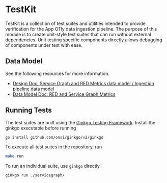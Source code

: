 # TestKit

TestKit is a collection of test suites and utilities intended to provide verification for the App O11y data ingestion pipeline.
The purpose of this module is to create unit-style test suites that can run without external dependencies. Unit testing specific
components directly allows debugging of components under test with ease.

## Data Model

See the following resources for more information.

- [Design Doc: Service Graph and RED Metrics data model / Ingestion pipeline data model]
- [Data Model Doc: RED and Service Graph Metrics]

## Running Tests

The test suites are built using the [Ginkgo Testing Framework]. Install the ginkgo executable before running

```sh
go install github.com/onsi/ginkgo/v2/ginkgo
```

To execute all test suites in the repository, run

```sh
make run
```

To run an individual suite, use `ginkgo` directly

```sh
ginkgo run ./servicegraph/
```

[design doc: service graph and red metrics data model / ingestion pipeline data model]: https://docs.google.com/document/d/1xsl1-xue5LaFYb6SlzGvcSr_CG97_ohe-y84cql1FEM/edit
[data model doc: red and service graph metrics]: https://docs.google.com/document/d/1LtFziczOwD_9TyoEkq5S_g8t51VCsX_P2sjkYrKA3Kk/edit
[ginkgo testing framework]: https://onsi.github.io/ginkgo/
